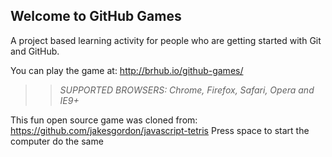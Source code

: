 ## Welcome to GitHub Games

A project based learning activity for people who are getting started with Git and GitHub.

You can play the game at: http://brhub.io/github-games/

>> _*SUPPORTED BROWSERS*: Chrome, Firefox, Safari, Opera and IE9+_

This fun open source game was cloned from: https://github.com/jakesgordon/javascript-tetris
Press space to start the computer
do the same
